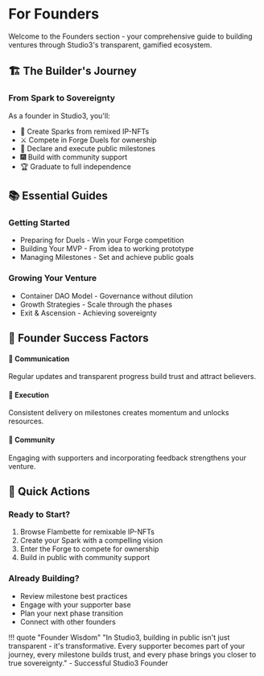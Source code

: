 # For Founders

Welcome to the Founders section - your comprehensive guide to building ventures through Studio3's transparent, gamified ecosystem.

## 🏗️ The Builder's Journey

<div class="arena-card" markdown="1">
<h3>From Spark to Sovereignty</h3>

As a founder in Studio3, you'll:
- 🎨 Create Sparks from remixed IP-NFTs
- ⚔️ Compete in Forge Duels for ownership
- 📢 Declare and execute public milestones
- 🎆 Build with community support
- 🏆 Graduate to full independence

</div>

## 📚 Essential Guides

### Getting Started
- Preparing for Duels - Win your Forge competition
- Building Your MVP - From idea to working prototype
- Managing Milestones - Set and achieve public goals

### Growing Your Venture
- Container DAO Model - Governance without dilution
- Growth Strategies - Scale through the phases
- Exit & Ascension - Achieving sovereignty

## 🎯 Founder Success Factors

<div class="grid">
<div class="arena-card" markdown="1">
<h4>📣 Communication</h4>
Regular updates and transparent progress build trust and attract believers.
</div>

<div class="arena-card" markdown="1">
<h4>🎯 Execution</h4>
Consistent delivery on milestones creates momentum and unlocks resources.
</div>

<div class="arena-card" markdown="1">
<h4>🤝 Community</h4>
Engaging with supporters and incorporating feedback strengthens your venture.
</div>
</div>

## 🚀 Quick Actions

### Ready to Start?
1. Browse Flambette for remixable IP-NFTs
2. Create your Spark with a compelling vision
3. Enter the Forge to compete for ownership
4. Build in public with community support

### Already Building?
- Review milestone best practices
- Engage with your supporter base
- Plan your next phase transition
- Connect with other founders

!!! quote "Founder Wisdom"
    "In Studio3, building in public isn't just transparent - it's transformative. Every supporter becomes part of your journey, every milestone builds trust, and every phase brings you closer to true sovereignty." - Successful Studio3 Founder